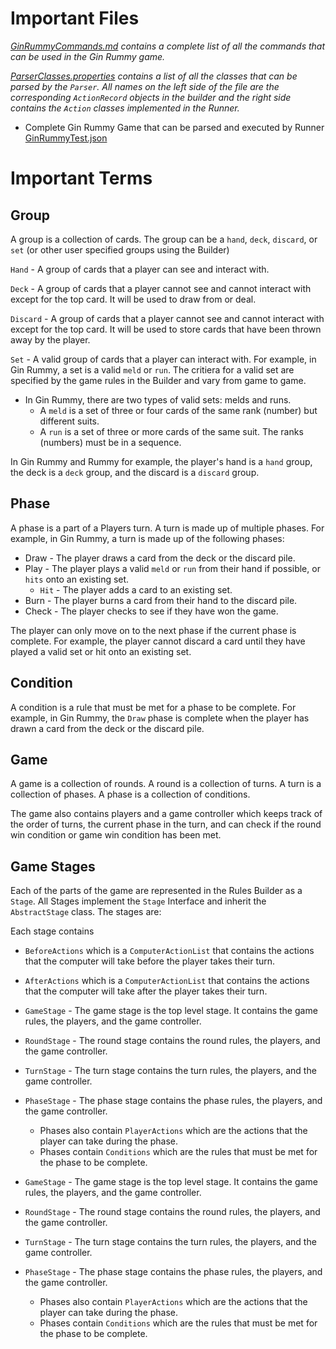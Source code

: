
# Important Files

*[GinRummyCommands.md](GinRummyCommands.md)
contains a complete list of all the commands that can be used in the Gin Rummy game.*


*[ParserClasses.properties](..%2Fsrc%2Fmain%2Fresources%2FFileManager%2FParserClasses.properties)
contains a list of all the classes that can be parsed by the ``Parser``. All names on the left side of the file are the corresponding ``ActionRecord`` objects in the builder and the right side
contains the ``Action`` classes implemented in the Runner.*


* Complete Gin Rummy Game that can be parsed and executed by Runner [GinRummyTest.json](..%2Fdata%2Fjson%2FGinRummyTest.json)

# Important Terms


## Group

A group is a collection of cards. The group can be a ``hand``, ``deck``, ``discard``, or ``set``
(or other user specified groups using the Builder)

``Hand`` - A group of cards that a player can see and interact with.

``Deck`` - A group of cards that a player cannot see and cannot interact with except for the top card.
It will be used to draw from or deal.

``Discard`` - A group of cards that a player cannot see and cannot interact with except for the top card.
It will be used to store cards that have been thrown away by the player.

``Set`` - A valid group of cards that a player can interact with. For example, in Gin Rummy, a set is a valid ``meld`` or ``run``.
The critiera for a valid set are specified by the game rules in the Builder and vary from game to game.

* In Gin Rummy, there are two types of valid sets: melds and runs.
  * A ``meld`` is a set of three or four cards of the same rank (number) but different suits.
  * A ``run`` is a set of three or more cards of the same suit. The ranks (numbers) must be in a sequence.


In Gin Rummy and Rummy for example, the player's hand is a ``hand`` group, the deck is a ``deck`` group, and the discard is a ``discard`` group.

## Phase

A phase is a part of a Players turn. A turn is made up of multiple phases. For example, in Gin Rummy, a turn is made up of the following phases:

* Draw - The player draws a card from the deck or the discard pile.
* Play - The player plays a valid `meld` or `run` from their hand if possible, or ``hits`` onto an existing set.
  * ``Hit`` - The player adds a card to an existing set.
* Burn - The player burns a card from their hand to the discard pile.
* Check - The player checks to see if they have won the game.

The player can only move on to the next phase if the current phase is complete. For example, the player cannot discard a card until they have played a valid set or hit onto an existing set.

## Condition

A condition is a rule that must be met for a phase to be complete. For example, in Gin Rummy, the ``Draw`` phase is complete when the player has drawn a card from the deck or the discard pile.

## Game


A game is a collection of rounds.
A round is a collection of turns.
A turn is a collection of phases.
A phase is a collection of conditions.

The game also contains players and a game controller which keeps track of the order of turns,
the current phase in the turn, and can check if the round win condition or game win condition has been met.


## Game Stages

Each of the parts of the game are represented in the Rules Builder as a ``Stage``. All Stages implement the ``Stage`` Interface and inherit the ``AbstractStage`` class.
The stages are:

Each stage contains
* ``BeforeActions`` which is a ``ComputerActionList`` that contains the actions that the computer will take before the player takes their turn.
* ``AfterActions`` which is a ``ComputerActionList`` that contains the actions that the computer will take after the player takes their turn.



* ``GameStage`` - The game stage is the top level stage. It contains the game rules, the players, and the game controller.
* ``RoundStage`` - The round stage contains the round rules, the players, and the game controller.
* ``TurnStage`` - The turn stage contains the turn rules, the players, and the game controller.
* ``PhaseStage`` - The phase stage contains the phase rules, the players, and the game controller.
  * Phases also contain ``PlayerActions`` which are the actions that the player can take during the phase.
  * Phases contain ``Conditions`` which are the rules that must be met for the phase to be complete.



* ``GameStage`` - The game stage is the top level stage. It contains the game rules, the players, and the game controller.
* ``RoundStage`` - The round stage contains the round rules, the players, and the game controller.
* ``TurnStage`` - The turn stage contains the turn rules, the players, and the game controller.
* ``PhaseStage`` - The phase stage contains the phase rules, the players, and the game controller.
  * Phases also contain ``PlayerActions`` which are the actions that the player can take during the phase.
  * Phases contain ``Conditions`` which are the rules that must be met for the phase to be complete.

